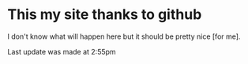 # This my site thanks to github

I don't know what will happen here but it should be pretty nice [for me].

Last update was made at 2:55pm